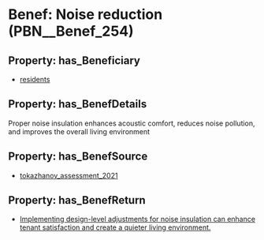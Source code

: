 # Benef: __Noise reduction__ (PBN__Benef_254)

## Property: has_Beneficiary

* [residents](../Stakeholder/PBN__Stakeholder_59)

## Property: has_BenefDetails

Proper noise insulation enhances acoustic comfort, reduces noise pollution, and improves the overall living environment

## Property: has_BenefSource

* [tokazhanov_assessment_2021](../Article/PBN__Article_51)

## Property: has_BenefReturn

* [Implementing design-level adjustments for noise insulation can enhance tenant satisfaction and create a quieter living environment.](../BenefReturn/PBN__BenefReturn_266)

